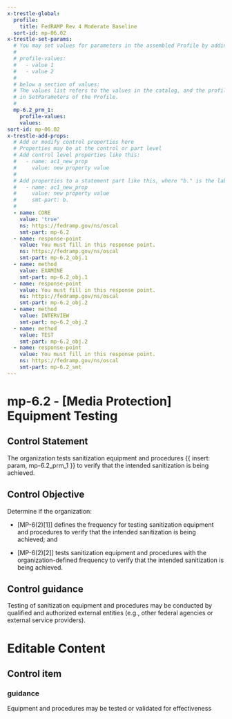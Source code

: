 ```yaml
---
x-trestle-global:
  profile:
    title: FedRAMP Rev 4 Moderate Baseline
  sort-id: mp-06.02
x-trestle-set-params:
  # You may set values for parameters in the assembled Profile by adding
  #
  # profile-values:
  #   - value 1
  #   - value 2
  #
  # below a section of values:
  # The values list refers to the values in the catalog, and the profile-values represent values
  # in SetParameters of the Profile.
  #
  mp-6.2_prm_1:
    profile-values:
    values:
sort-id: mp-06.02
x-trestle-add-props:
  # Add or modify control properties here
  # Properties may be at the control or part level
  # Add control level properties like this:
  #   - name: ac1_new_prop
  #     value: new property value
  #
  # Add properties to a statement part like this, where "b." is the label of the target statement part
  #   - name: ac1_new_prop
  #     value: new property value
  #     smt-part: b.
  #
  - name: CORE
    value: 'true'
    ns: https://fedramp.gov/ns/oscal
    smt-part: mp-6.2
  - name: response-point
    value: You must fill in this response point.
    ns: https://fedramp.gov/ns/oscal
    smt-part: mp-6.2_obj.1
  - name: method
    value: EXAMINE
    smt-part: mp-6.2_obj.1
  - name: response-point
    value: You must fill in this response point.
    ns: https://fedramp.gov/ns/oscal
    smt-part: mp-6.2_obj.2
  - name: method
    value: INTERVIEW
    smt-part: mp-6.2_obj.2
  - name: method
    value: TEST
    smt-part: mp-6.2_obj.2
  - name: response-point
    value: You must fill in this response point.
    ns: https://fedramp.gov/ns/oscal
    smt-part: mp-6.2_smt
---
```


# mp-6.2 - \[Media Protection\] Equipment Testing

## Control Statement

The organization tests sanitization equipment and procedures {{ insert: param, mp-6.2_prm_1 }} to verify that the intended sanitization is being achieved.

## Control Objective

Determine if the organization:

- \[MP-6(2)[1]\] defines the frequency for testing sanitization equipment and procedures to verify that the intended sanitization is being achieved; and

- \[MP-6(2)[2]\] tests sanitization equipment and procedures with the organization-defined frequency to verify that the intended sanitization is being achieved.

## Control guidance

Testing of sanitization equipment and procedures may be conducted by qualified and authorized external entities (e.g., other federal agencies or external service providers).

# Editable Content

<!-- Make additions and edits below -->
<!-- The above represents the contents of the control as received by the profile, prior to additions. -->
<!-- If the profile makes additions to the control, they will appear below. -->
<!-- The above markdown may not be edited but you may edit the content below, and/or introduce new additions to be made by the profile. -->
<!-- If there is a yaml header at the top, parameter values may be edited. Use --set-parameters to incorporate the changes during assembly. -->
<!-- The content here will then replace what is in the profile for this control, after running profile-assemble. -->
<!-- The added parts in the profile for this control are below.  You may edit them and/or add new ones. -->
<!-- Each addition must have a heading either of the form ## Control my_addition_name -->
<!-- or ## Part a. (where the a. refers to one of the control statement labels.) -->
<!-- "## Control" parts are new parts added after the statement part. -->
<!-- "## Part" parts are new parts added into the top-level statement part with that label. -->
<!-- Subparts may be added with nested hash levels of the form ### My Subpart Name -->
<!-- underneath the parent ## Control or ## Part being added -->
<!-- See https://ibm.github.io/compliance-trestle/tutorials/ssp_profile_catalog_authoring/ssp_profile_catalog_authoring for guidance. -->

## Control item

### guidance

Equipment and procedures may be tested or validated for effectiveness
